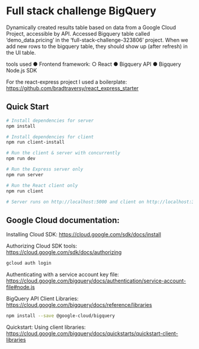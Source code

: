 
# Full stack challenge BigQuery 

Dynamically created results table based on data from a Google Cloud Project, accessible by API. 
Accessed Bigquery table called ‘demo_data.pricing’ in the ‘full-stack-challenge-323806’ project.
When we add new rows to the bigquery table, they should show up (after refresh) in the UI table.

tools used
● Frontend framework:
○ React
● Bigquery API
● Bigquery Node.js SDK

For the react-express project I used a boilerplate: https://github.com/bradtraversy/react_express_starter

## Quick Start

``` bash
# Install dependencies for server
npm install

# Install dependencies for client
npm run client-install

# Run the client & server with concurrently
npm run dev

# Run the Express server only
npm run server

# Run the React client only
npm run client

# Server runs on http://localhost:5000 and client on http://localhost:3000
```

## Google Cloud documentation: 

Installing Cloud SDK: https://cloud.google.com/sdk/docs/install

Authorizing Cloud SDK tools: https://cloud.google.com/sdk/docs/authorizing
``` bash
gcloud auth login
```
Authenticating with a service account key file: https://cloud.google.com/bigquery/docs/authentication/service-account-file#node.js

BigQuery API Client Libraries: https://cloud.google.com/bigquery/docs/reference/libraries
``` bash
npm install --save @google-cloud/bigquery
```
Quickstart: Using client libraries: https://cloud.google.com/bigquery/docs/quickstarts/quickstart-client-libraries






